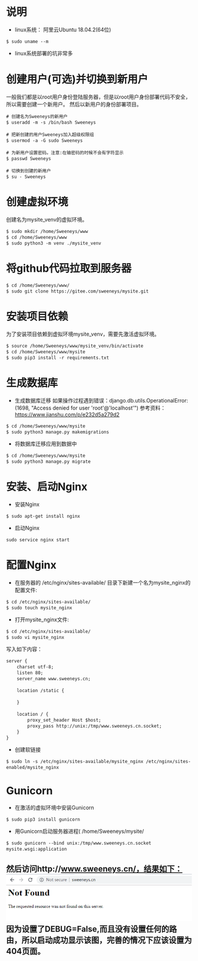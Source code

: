 # 说明
  - linux系统： 阿里云Ubuntu 18.04.2(64位)
  ``` 
  $ sudo uname --m
  ```
  - linux系统部署的坑非常多
# 创建用户(可选)并切换到新用户
一般我们都是以root用户身份登陆服务器，但是以root用户身份部署代码不安全，所以需要创建一个新用户。
然后以新用户的身份部署项目。
``` 
# 创建名为Sweeneys的新用户
$ useradd -m -s /bin/bash Sweeneys

# 把新创建的用户Sweeneys加入超级权限组
$ usermod -a -G sudo Sweeneys

# 为新用户设置密码。注意:在输密码的时候不会有字符显示
$ passwd Sweeneys

# 切换到创建的新用户
$ su - Sweeneys
```

# 创建虚拟环境
创建名为mysite_venv的虚拟环境。
``` 
$ sudo mkdir /home/Sweeneys/www
$ cd /home/Sweeneys/www
$ sudo python3 -m venv ./mysite_venv
```
# 将github代码拉取到服务器
``` 
$ cd /home/Sweeneys/www/
$ sudo git clone https://gitee.com/sweeneys/mysite.git
```
# 安装项目依赖
为了安装项目依赖到虚拟环境mysite_venv，需要先激活虚拟环境。
``` 
$ source /home/Sweeneys/www/mysite_venv/bin/activate
$ cd /home/Sweeneys/www/mysite
$ sudo pip3 install -r requirements.txt 
```
# 生成数据库
- 生成数据库迁移
如果操作过程遇到错误：django.db.utils.OperationalError: (1698, "Access denied for user 'root'@'localhost'")
参考资料：https://www.jianshu.com/p/e232d5a279d2
``` 
$ cd /home/Sweeneys/www/mysite
$ sudo python3 manage.py makemigrations
```
- 将数据库迁移应用到数据中
```
$ cd /home/Sweeneys/www/mysite 
$ sudo python3 manage.py migrate
```
# 安装、启动Nginx
- 安装Nginx
``` 
$ sudo apt-get install nginx
```
- 启动Nginx
``` 
sudo service nginx start
```
# 配置Nginx
- 在服务器的 /etc/nginx/sites-available/ 目录下新建一个名为mysite_nginx的配置文件:
``` 
$ cd /etc/nginx/sites-available/ 
$ sudo touch mysite_nginx
```
- 打开mysite_nginx文件:
```
$ cd /etc/nginx/sites-available/ 
$ sudo vi mysite_nginx
```
写入如下内容：
``` 
server {
    charset utf-8;
    listen 80;
    server_name www.sweeneys.cn; 

    location /static { 
       
    }

    location / { 
        proxy_set_header Host $host;
        proxy_pass http://unix:/tmp/www.sweeneys.cn.socket;
    }
}
```
- 创建软链接
``` 
$ sudo ln -s /etc/nginx/sites-available/mysite_nginx /etc/nginx/sites-enabled/mysite_nginx
```

# Gunicorn
- 在激活的虚拟环境中安装Gunicorn
``` 
$ sudo pip3 install gunicorn
```
- 用Gunicorn启动服务器进程(
/home/Sweeneys/mysite/
``` 
$ sudo gunicorn --bind unix:/tmp/www.sweeneys.cn.socket mysite.wsgi:application
```
然后访问http://www.sweeneys.cn/，结果如下： ![](images/02_Linux服务器Django启动成功截图.png)
<br/>因为设置了DEBUG=False,而且没有设置任何的路由，所以启动成功显示该图，完善的情况下应该设置为404页面。
-   